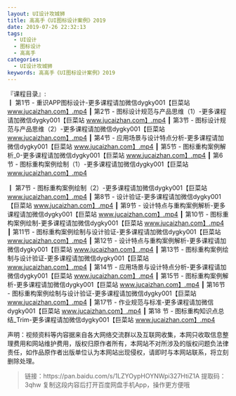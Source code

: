 ```yaml
---
layout: UI设计攻城狮
title: 高高手《UI图标设计案例》2019
date: 2019-07-26 22:32:13
tags:
  - UI设计
  - 图标设计
  - 高高手
categories:
  - UI设计攻城狮
keywords: 高高手《UI图标设计案例》2019
---
```

『课程目录』:  
┃  第1节 - 重识APP图标设计-更多课程请加微信dygky001【巨菜站 www.jucaizhan.com】.mp4
┃  第2节 - 图标设计规范与产品思维（1）-更多课程请加微信dygky001【巨菜站 www.jucaizhan.com】.mp4
┃  第3节 - 图标设计规范与产品思维（2）-更多课程请加微信dygky001【巨菜站 www.jucaizhan.com】.mp4
┃  第4节 - 应用场景与设计特点分析-更多课程请加微信dygky001【巨菜站 www.jucaizhan.com】.mp4
┃  第5节 - 图标重构案例解析_0-更多课程请加微信dygky001【巨菜站 www.jucaizhan.com】.mp4
┃  第6节 - 图标重构案例绘制（1）-更多课程请加微信dygky001【巨菜站 www.jucaizhan.com】.mp4
<!-- more --> 
┃  第7节 - 图标重构案例绘制（2）-更多课程请加微信dygky001【巨菜站 www.jucaizhan.com】.mp4
┃  第8节 - 设计验证-更多课程请加微信dygky001【巨菜站 www.jucaizhan.com】.mp4
┃  第9节 - 设计特点与重构案例解析-更多课程请加微信dygky001【巨菜站 www.jucaizhan.com】.mp4
┃  第10节 - 图标重构案例绘制-更多课程请加微信dygky001【巨菜站 www.jucaizhan.com】.mp4
┃  第11节 - 图标重构案例绘制与设计验证-更多课程请加微信dygky001【巨菜站 www.jucaizhan.com】.mp4
┃  第12节 - 设计特点与重构案例解析-更多课程请加微信dygky001【巨菜站 www.jucaizhan.com】.mp4
┃  第13节 - 图标重构案例绘制与设计验证-更多课程请加微信dygky001【巨菜站 www.jucaizhan.com】.mp4
┃  第14节 - 应用场景与设计特点分析-更多课程请加微信dygky001【巨菜站 www.jucaizhan.com】.mp4
┃  第15节 - 图标重构案例解析-更多课程请加微信dygky001【巨菜站 www.jucaizhan.com】.mp4
┃  第16节 - 图标重构案例绘制与设计验证-更多课程请加微信dygky001【巨菜站 www.jucaizhan.com】.mp4
┃  第17节 - 作业规范与标准-更多课程请加微信dygky001【巨菜站 www.jucaizhan.com】.mp4
┃  第18 节 - 图标重构知识点总结_Trim-更多课程请加微信dygky001【巨菜站 www.jucaizhan.com】.mp4

<div class="post-copyright">
    <div class="post-copyright__author">
      <span class="post-copyright-meta">声明：视频资料等内容据来自各大网络交流群以及互联网收集，本网只收取信息整理费用和网站维护费用，版权归原作者所有，本网站不对所涉及的版权问题负法律责任，如作品原作者出版单位认为本网站出现侵权，请即时与本网站联系，将立刻删除处理。 </span>
    </div>
</div>

<blockquote class="blockquote-center">
链接：https://pan.baidu.com/s/1LZYOypHOYNWpi327HtiZ1A 
提取码：3qhw 
复制这段内容后打开百度网盘手机App，操作更方便哦
</blockquote>

